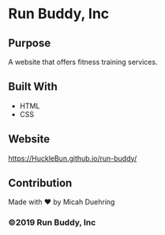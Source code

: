 # Run Buddy, Inc

## Purpose
A website that offers fitness training services. 

## Built With
* HTML
* CSS

## Website
https://HuckleBun.github.io/run-buddy/

## Contribution
Made with ❤️ by Micah Duehring

### ©️2019 Run Buddy, Inc 
